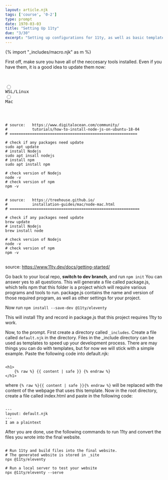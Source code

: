 ```yaml
---
layout: article.njk
tags: ['course', '0-2']
type: prompt
date: 1970-03-03
title: "Setting Up 11ty"
due: "3/30"
excerpt: "Setting up configurations for 11ty, as well as basic templates used for future webpages."
---
```

 
{% import "_includes/macro.njk" as m %}

<section>

First off, make sure you have all of the neccesary tools installed. 
Even if you have them, it is a good idea to update them now:

<pre class="code-opt">

<form>
<input type="radio" id="linux" name="os" value="linux">
<label for="linux">WSL/Linux</label>
<input type="radio" id="mac" name="os" value="mac">
<label for="mac">Mac</label>
</form>

<code id="linux" class="select">
# source:   https://www.digitalocean.com/community/
#           tutorials/how-to-install-node-js-on-ubuntu-18-04
# =========================================================

# check if any packages need update
sudo apt update 
# install Nodejs 
sudo apt insall nodejs
# install npm 
sudo apt install npm

# check version of Nodejs
node -v
# check version of npm
npm -v
</code>
<code id="mac">
# source:   https://treehouse.github.io/
#           installation-guides/mac/node-mac.html
# ==========================================================

# check if any packages need update
brew update 
# install Nodejs 
brew install node 

# check version of Nodejs
node -v 
# check version of npm
npm -v
</code>
</pre>

source: https://www.11ty.dev/docs/getting-started/


Go back to your local repo, **switch to dev branch**, and run `npm init`
You can answer yes to all questions. This will generate a file called package.js, which tells npm that 
this folder is a project which will require various programs and tools to run. package.js 
contains the name and version of those required program, as well as other settings for your project.


Now run `npm install --save-dev @11ty/eleventy`


This will install 11ty and record in package.js that this project requires 11ty to work.

Now, to the prompt. First create a directory called `_includes`. Create a file called 
`default.njk` in the directory. 
Files in the _include directory can be used as templates to speed up your development process. There are may things you can do with templates, but for now 
we will stick with a simple example.
Paste the following code into default.njk:


```

<h1>
    {% raw %} {{ content | safe }} {% endraw %}
</h1>

```
where `{% raw %}{{ content | safe }}{% endraw %}` will be replaced with the content of the webpage that uses this template. Now in the root directory, create a file called index.html and paste in the following code:
               
```

---
layout: default.njk
---
I am a plaintext

```

After you are done, use the following commands to run 11ty and convert the files you wrote into the final website.

```

# Run 11ty and build files into the final website.
# The generated website is stored in _site
npx @11ty/eleventy

# Run a local server to test your website
npx @11ty/eleventy --serve 

```

<!--<p>Read the following tutorial on package file scripts:</p>

<div class="links">
{{ m.link("https://www.freecodecamp.org/news/introduction-to-npm-scripts-1dbb2ae01633/",              "freecodecamp.org",    "Introduction to NPM Scripts" ) }}
</div>


<p>Modify your <span>package.js</span> file so all you need to type is <span>npm run build</span> 
to build your website with 11ty, and <span>npm run serve</span> to run the local test server. </p>

<p>This is an important step to make sure your website shows correctly on ZEIT. 
Without this step, ZEIT will not know how to convert your njk files into a proper website using HTML. 
</p>

<p>
Once you are done, run <span>npm run build</span> and <span>npm run serve</span> to make sure it works as intended.
</p>

<p>
Next, push your code to GitHub, and check ZEIT to see if the website dpeloyed correctly. ZEIT is smart enough to automatically
run the <span>build</span> script you just made, automatically extract the final website saved in <span>_site</span>, and display it as a website 
for all to see.                 
</p>

<p>
But just as a good practice, we will explicitly tell ZEIT how it should build and deploy our website. This is actually very easy. 
Go to your project's setting ➡ General ➡ Build and Development Setting, and set Framework Preset to "Eleventy". Hit save. 
Now, any time you push your 11ty project to GitHub, it will automatically build and deploy to ZEIT🎊.             
</p>
-->
</section>
